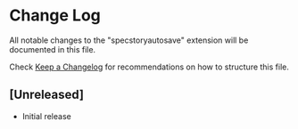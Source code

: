 # Change Log

All notable changes to the "specstoryautosave" extension will be documented in this file.

Check [Keep a Changelog](http://keepachangelog.com/) for recommendations on how to structure this file.

## [Unreleased]

- Initial release
